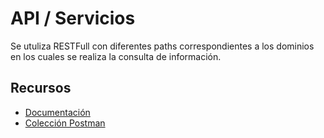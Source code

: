 # API / Servicios

Se utuliza RESTFull con diferentes paths correspondientes a los dominios en los cuales se realiza la consulta de información.

## Recursos

* [Documentación](https://documenter.getpostman.com/view/4205031/2sA3kUG2F2)
* [Colección Postman](assets/CelesTest.postman_collection.json)